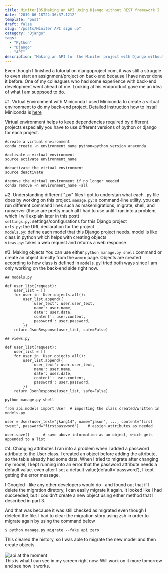 ```yaml
---
title: Miniter[05]Making an API Using Django without REST framework I
date: "2019-06-18T22:36:37.121Z"
template: "post"
draft: false
slug: "/posts/Miniter API sign up"
category: "Django"
tags:
  - "Python"
  - "Django"
  - "API"
description: "Making an API for the Miniter project with Django without using the REST framework."
---
```


Even though I finished a tutorial on djangoproject.com, it was still a struggle to even start an assignment/project on back-end because I have never done it before. One of my colleagues who had some experience with back-end development went ahead of me. Looking at his endproduct gave me an idea of what I am suppsoed to do.

#1. Virtual Environment with Miniconda
I used Miniconda to create a virtual environment to do my back-end project. Detailed instruction how to install Miniconda is [here](https://uoa-eresearch.github.io/eresearch-cookbook/recipe/2014/11/20/conda/)<br>

Virtual environment helps to keep dependencies required by different projects especially you have to use different versions of python or django for each project.

```
#create a virtual environment
conda create -n environment_name python=python_version anaconda

#activate a virtual environment
source activate environment_name

#deactivate the virtual environment
source deactivate

#remove the virtual environment if no longer needed
conda remove -n environment_name -all
```

#2. Understanding different ".py" files
I got to understan what each `.py` file does by working on this project.
`manage.py`: a command-line utility. you can run different command lines such as makemigrations, migrate, shell, and runserver (these are pretty much all I had to use until I ran into a problem, which I will explain later in this post)<br>
`settings.py`: settings/configurations for this Django project<br>
`urls.py`: the URL declaration for the project<br>
`models.py`: define each model that this Django project needs. model is like class in python which helps with creating objects<br>
`views.py`: takes a web request and returns a web response<br>

#3. Making objects
You can use either `python manage.py shell` command or create an object direclty from the `admin` page. Objects are created according to how class is defined in `models.py`I tried both ways since I am only working on the back-end side right now.

```
## models.py

def user_list(request):
    user_list = []
    for user in  User.objects.all():
        user_list.append({
            'user_text': user.user_text,
            'name': user.name,
            'date': user.date,
            'content': user.content,
            'password': user.password,
        })
    return JsonResponse(user_list, safe=False)

## views.py

def user_list(request):
    user_list = []
    for user in  User.objects.all():
        user_list.append({
            'user_text': user.user_text,
            'name': user.name,
            'date': user.date,
            'content': user.content,
            'password': user.password,
        })
    return JsonResponse(user_list, safe=False)
```

```
python manage.py shell

from api.models import User  # importing the class created/written in models.py

user = User(user_text="jkang14", name="jason", ..., content="first tweet", password="firstpassword")    # assign attributes as needed

user.save()      # save above information as an object, which gets appended to a list
```

#4. Changing attributes
I ran into a problem when I added a password attribute to the User class. I created an object before adding the attribute, so the table already had some data. When I tried to migrate after changing my model, I kept running into an error that the password attribute needs a default value. even after I set a default value(default='password'), I kept getting the error message.

I Googled--like any other developers would do--and found out that if I delete the migration diretory, I can easily migrate it again. It looked like I had succeeded, but I couldn't create a new object using either method that I described in part 3.

And that was because it was still checked as migrated even though I deleted the file. I had to clear the migration story using zsh in order to migrate again by using the command below

```
$ python manage.py migrate --fake api zero
```

This cleared the history, so I was able to migrate the new model and then create objects.
<br>
<br>
![api at the moment](https://scontent-hkg3-1.xx.fbcdn.net/v/t1.0-9/64883356_10219120716429697_6822158836451770368_n.jpg?_nc_cat=104&_nc_oc=AQm6ELBNSklVU2Qjf_pb8Tv8-4SP-k644FGRMw0rSWbhSmnofAqpiJFmDq93yChdVww&_nc_ht=scontent-hkg3-1.xx&oh=59628082c617465d129b0554cddf7ead&oe=5D855E32)
<br>
This is what I can see in my screen right now. Will work on it more tomorrow and see how it works.
